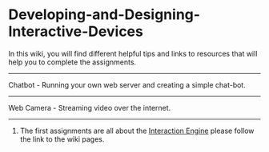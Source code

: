 # Developing-and-Designing-Interactive-Devices

In this wiki, you will find different helpful tips and links to resources that will help you to complete the assignments.

---
Chatbot - Running your own web server and creating a simple chat-bot.



---
Web Camera - Streaming video over the internet.



---
1. The first assignments are all about the [Interaction Engine](https://github.com/nikmart/interaction-engine/wiki) please follow the link to the wiki pages.
